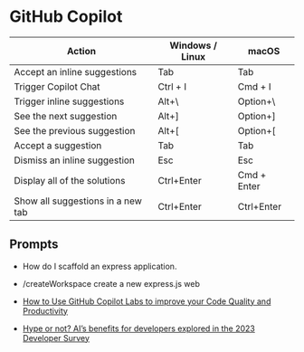# GitHub Copilot


| Action                    | Windows / Linux | macOS    |
|---------------------------|-----------------|----------|
| Accept an inline suggestions| Tab           | Tab      |
| Trigger Copilot Chat      | Ctrl + I        | Cmd + I  |
| Trigger inline suggestions| Alt+\           | Option+\ |
| See the next suggestion   | Alt+]           | Option+] |
| See the previous suggestion| Alt+[          | Option+[ |
| Accept a suggestion       | Tab             | Tab      |
| Dismiss an inline suggestion| Esc           | Esc      |
| Display all of the solutions | Ctrl+Enter   | Cmd + Enter |
| Show all suggestions in a new tab| Ctrl+Enter | Ctrl+Enter |


## Prompts

- How do I scaffold an express application.

- /createWorkspace create a new express.js web

- [How to Use GitHub Copilot Labs to improve your Code Quality and Productivity](https://techcommunity.microsoft.com/t5/educator-developer-blog/how-to-use-github-copilot-labs-to-improve-your-code-quality-and/ba-p/3743021)

- [Hype or not? AI’s benefits for developers explored in the 2023 Developer Survey](https://stackoverflow.blog/2023/06/14/hype-or-not-developers-have-something-to-say-about-ai/)
